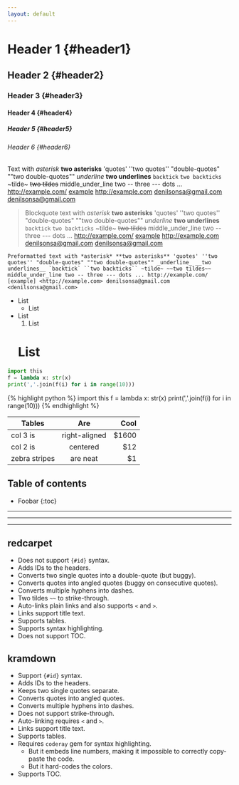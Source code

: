 ```yaml
---
layout: default
---
```


# Header 1 {#header1}

## Header 2 {#header2}

### Header 3 {#header3}

#### Header 4 {#header4}

##### Header 5 {#header5}

###### Header 6 {#header6}

Text with *asterisk* **two asterisks** 'quotes' ''two quotes'' "double-quotes" ""two double-quotes"" _underline_ __two underlines__ `backtick` ``two backticks`` ~tilde~ ~~two tildes~~ middle_under_line two -- three --- dots ... http://example.com/ [example] <http://example.com> denilsonsa@gmail.com <denilsonsa@gmail.com>

> Blockquote text with *asterisk* **two asterisks** 'quotes' ''two quotes'' "double-quotes" ""two double-quotes"" _underline_ __two underlines__ `backtick` ``two backticks`` ~tilde~ ~~two tildes~~ middle_under_line two -- three --- dots ... http://example.com/ [example] <http://example.com> denilsonsa@gmail.com <denilsonsa@gmail.com>

    Preformatted text with *asterisk* **two asterisks** 'quotes' ''two quotes'' "double-quotes" ""two double-quotes"" _underline_ __two underlines__ `backtick` ``two backticks`` ~tilde~ ~~two tildes~~ middle_under_line two -- three --- dots ... http://example.com/ [example] <http://example.com> denilsonsa@gmail.com <denilsonsa@gmail.com>

* List
    * List
* List
    1. List
    # List

```python
import this
f = lambda x: str(x)
print(','.join(f(i) for i in range(10)))
```

{% highlight python %}
import this
f = lambda x: str(x)
print(','.join(f(i) for i in range(10)))
{% endhighlight %}

| Tables        | Are           | Cool  |
| ------------- |:-------------:| -----:|
| col 3 is      | right-aligned | $1600 |
| col 2 is      | centered      |   $12 |
| zebra stripes | are neat      |    $1 |

## Table of contents

* Foobar
{:toc}

---

***

___

## redcarpet

* Does not support `{#id}` syntax.
* Adds IDs to the headers.
* Converts two single quotes into a double-quote (but buggy).
* Converts quotes into angled quotes (buggy on consecutive quotes).
* Converts multiple hyphens into dashes.
* Two tildes `~~` to strike-through.
* Auto-links plain links and also supports `<` and `>`.
* Links support title text.
* Supports tables.
* Supports syntax highlighting.
* Does not support TOC.

## kramdown

* Support `{#id}` syntax.
* Adds IDs to the headers.
* Keeps two single quotes separate.
* Converts quotes into angled quotes.
* Converts multiple hyphens into dashes.
* Does not support strike-through.
* Auto-linking requires `<` and `>`.
* Links support title text.
* Supports tables.
* Requires `coderay` gem for syntax highlighting.
    * But it embeds line numbers, making it impossible to correctly copy-paste the code.
    * But it hard-codes the colors.
* Supports TOC.

[example]: http://example.com/ "Example link"
